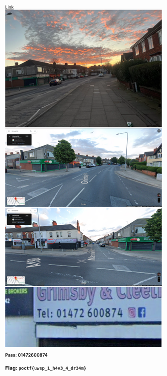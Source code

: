 
<a href="https://www.grimsbytelegraph.co.uk/news/grimsby-news/man-launched-unprovoked-knife-attack-8755369">Link</a>
<img src="./imgs/OSINT200-2.png">
<img src="./imgs/osint101.png">
<img src="./imgs/osint102.png">
<img src="./imgs/osint103.png">
<p><b>Pass: 01472600874</b></p>
<h3>Flag: <code>poctf{uwsp_1_h4v3_4_dr34m}</code></h3>

